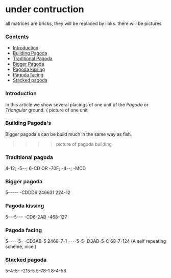 # under contruction
all matrices are bricks, they will be replaced by links.
there will be pictures

### Contents
* [Introduction](#introduction)
* [Building Pagoda](#building-pagoda)
* [Traditional Pagoda](#traditional-pagoda)
* [Bigger Pagoda](#bigger-pagoda)
* [Pagoda kissing](#pagoda-kissing)
* [Pagoda facing](#pagoda-facing)
* [Stacked pagoda](#stacked-pagoda)


### Introduction
In this article we show several placings of one unit of the _Pagoda_ or _Triangular_ ground.
{ picture of one unit

### Building Pagoda's
Bigger pagoda's can be build much in the same way as fish.
>>>> picture of pagoda building

### Traditional pagoda
4-12; -5--; 6-CD OR -70F; -4--; -MCD

### Bigger pagoda
5-----
-CDDD6
246631
224-12

### Pagoda kissing
5---5---
-CD6-2AB
-468-127

### Pagoda facing
5-----5-
-CD3AB-5
2468-7-1
----5-5-
D3AB-5-C
68-7-124
(A self repeating scheme, nice.)

### Stacked pagoda
5-4-5-
-215-5
5-78-1
8-4-58